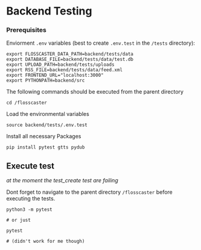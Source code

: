 # Backend Testing

### Prerequisites
Enviorment `.env` variables (best to create `.env.test` in the `/tests` directory):
```
export FLOSSCASTER_DATA_PATH=backend/tests/data
export DATABASE_FILE=backend/tests/data/test.db
export UPLOAD_PATH=backend/tests/uploads
export RSS_FILE=backend/tests/data/feed.xml
export FRONTEND_URL="localhost:3000"
export PYTHONPATH=backend/src
```
The following commands should be executed from the parent directory 
```
cd /flosscaster
```
Load the environmental variables
```
source backend/tests/.env.test
```
Install all necessary Packages
```
pip install pytest gtts pydub
```
## Execute test
_at the moment the test_create test are failing_

Dont forget to navigate to the parent directory `/flosscaster` before executing the tests.
```
python3 -m pytest

# or just 

pytest

# (didn't work for me though)
```
